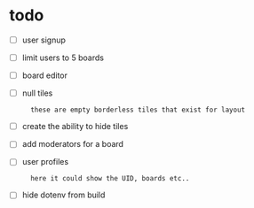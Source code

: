 # todo

- [ ] user signup
- [ ] limit users to 5 boards
- [ ] board editor
- [ ] null tiles

        these are empty borderless tiles that exist for layout

- [ ] create the ability to hide tiles
- [ ] add moderators for a board
- [ ] user profiles

        here it could show the UID, boards etc..

- [ ] hide dotenv from build
